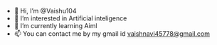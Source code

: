 - 👋 Hi, I’m @Vaishu104
- 👀 I’m interested in Artificial inteligence
- 🌱 I’m currently learning Aiml
- 📫 You can contact me by my gmail id vaishnavi45778@gmail.com

<!---
Vaishu104/Vaishu104 is a ✨ special ✨ repository because its `README.md` (this file) appears on your GitHub profile.
You can click the Preview link to take a look at your changes.
--->
